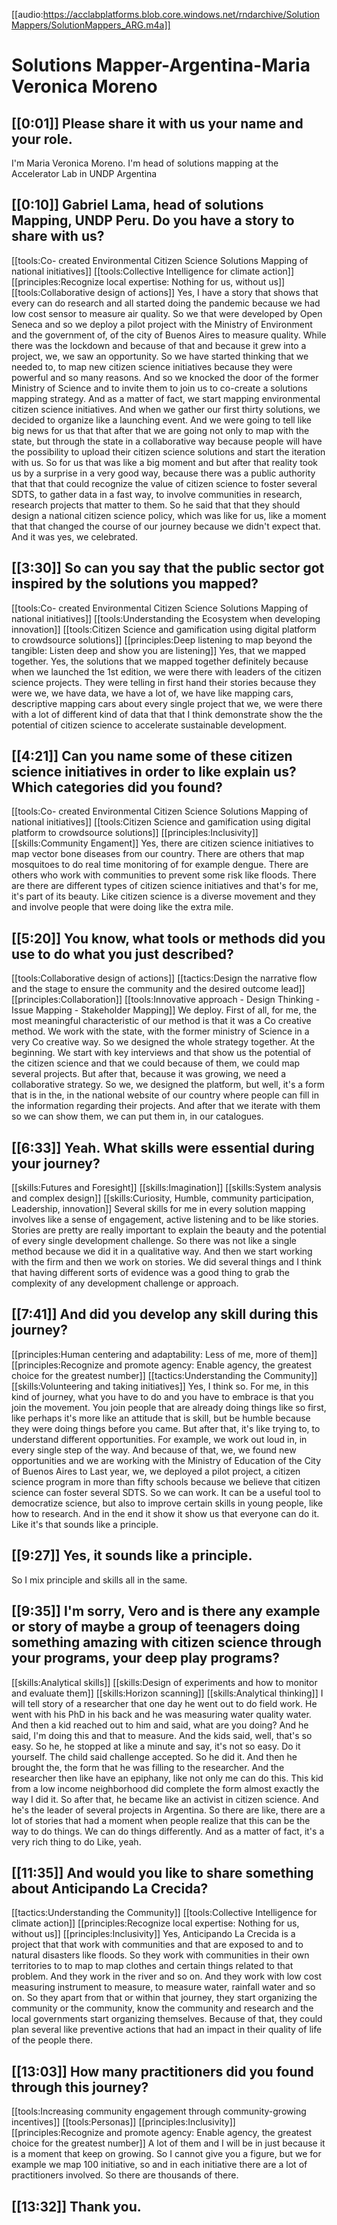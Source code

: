 [[audio:https://acclabplatforms.blob.core.windows.net/rndarchive/SolutionMappers/SolutionMappers_ARG.m4a]]

# Solutions Mapper\-Argentina\-Maria Veronica Moreno

## [[0:01]] Please share it with us your name and your role\.

I'm Maria Veronica Moreno\. I'm head of solutions mapping at the Accelerator Lab in UNDP Argentina

## [[0:10]] Gabriel Lama, head of solutions Mapping, UNDP Peru\. Do you have a story to share with us?

[[tools:Co- created Environmental Citizen Science Solutions Mapping of national initiatives]]
[[tools:Collective Intelligence for climate action]]
[[principles:Recognize local expertise: Nothing for us, without us]]
[[tools:Collaborative design of actions]]
Yes, I have a story that shows that every can do research and all started doing the pandemic because we had low cost sensor to measure air quality\. So we that were developed by Open Seneca and so we deploy a pilot project with the Ministry of Environment and the government of, of the city of Buenos Aires to measure quality\. While there was the lockdown and because of that and because it grew into a project, we, we saw an opportunity\. So we have started thinking that we needed to, to map new citizen science initiatives because they were powerful and so many reasons\. And so we knocked the door of the former Ministry of Science and to invite them to join us to co\-create a solutions mapping strategy\. And as a matter of fact, we start mapping environmental citizen science initiatives\. And when we gather our first thirty solutions, we decided to organize like a launching event\. And we were going to tell like big news for us that that after that we are going not only to map with the state, but through the state in a collaborative way because people will have the possibility to upload their citizen science solutions and start the iteration with us\. So for us that was like a big moment and but after that reality took us by a surprise in a very good way, because there was a public authority that that that could recognize the value of citizen science to foster several SDTS, to gather data in a fast way, to involve communities in research, research projects that matter to them\. So he said that that they should design a national citizen science policy, which was like for us, like a moment that that changed the course of our journey because we didn't expect that\. And it was yes, we celebrated\.

## [[3:30]] So can you say that the public sector got inspired by the solutions you mapped?

[[tools:Co- created Environmental Citizen Science Solutions Mapping of national initiatives]]
[[tools:Understanding the Ecosystem when developing innovation]]
[[tools:Citizen Science and gamification using digital platform to crowdsource solutions]]
[[principles:Deep listening to map beyond the tangible: Listen deep and show you are listening]]
Yes, that we mapped together\. Yes, the solutions that we mapped together definitely because when we launched the 1st edition, we were there with leaders of the citizen science projects\. They were telling in first hand their stories because they were we, we have data, we have a lot of, we have like mapping cars, descriptive mapping cars about every single project that we, we were there with a lot of different kind of data that that I think demonstrate show the the potential of citizen science to accelerate sustainable development\.

## [[4:21]] Can you name some of these citizen science initiatives in order to like explain us? Which categories did you found?

[[tools:Co- created Environmental Citizen Science Solutions Mapping of national initiatives]]
[[tools:Citizen Science and gamification using digital platform to crowdsource solutions]]
[[principles:Inclusivity]]
[[skills:Community Engament]]
Yes, there are citizen science initiatives to map vector bone diseases from our country\. There are others that map mosquitoes to do real time monitoring of for example dengue\. There are others who work with communities to prevent some risk like floods\. There are there are different types of citizen science initiatives and that's for me, it's part of its beauty\. Like citizen science is a diverse movement and they and involve people that were doing like the extra mile\.

## [[5:20]] You know, what tools or methods did you use to do what you just described?

[[tools:Collaborative design of actions]]
[[tactics:Design the narrative flow and the stage to ensure the community and the desired outcome lead]]
[[principles:Collaboration]]
[[tools:Innovative approach - Design Thinking - Issue Mapping - Stakeholder Mapping]]
We deploy\. First of all, for me, the most meaningful characteristic of our method is that it was a Co creative method\. We work with the state, with the former ministry of Science in a very Co creative way\. So we designed the whole strategy together\. At the beginning\. We start with key interviews and that show us the potential of the citizen science and that we could because of them, we could map several projects\. But after that, because it was growing, we need a collaborative strategy\. So we, we designed the platform, but well, it's a form that is in the, in the national website of our country where people can fill in the information regarding their projects\. And after that we iterate with them so we can show them, we can put them in, in our catalogues\.

## [[6:33]] Yeah\. What skills were essential during your journey?

[[skills:Futures and Foresight]]
[[skills:Imagination]]
[[skills:System analysis and complex design]]
[[skills:Curiosity, Humble, community participation, Leadership, innovation]]
Several skills for me in every solution mapping involves like a sense of engagement, active listening and to be like stories\. Stories are pretty are really important to explain the beauty and the potential of every single development challenge\. So there was not like a single method because we did it in a qualitative way\. And then we start working with the firm and then we work on stories\. We did several things and I think that having different sorts of evidence was a good thing to grab the complexity of any development challenge or approach\.

## [[7:41]] And did you develop any skill during this journey?

[[principles:Human centering and adaptability: Less of me, more of them]]
[[principles:Recognize and promote agency: Enable agency, the greatest choice for the greatest number]]
[[tactics:Understanding the Community]]
[[skills:Volunteering and taking initiatives]]
Yes, I think so\. For me, in this kind of journey, what you have to do and you have to embrace is that you join the movement\. You join people that are already doing things like so first, like perhaps it's more like an attitude that is skill, but be humble because they were doing things before you came\. But after that, it's like trying to, to understand different opportunities\. For example, we work out loud in, in every single step of the way\. And because of that, we, we found new opportunities and we are working with the Ministry of Education of the City of Buenos Aires to Last year, we, we deployed a pilot project, a citizen science program in more than fifty schools because we believe that citizen science can foster several SDTS\. So we can work\. It can be a useful tool to democratize science, but also to improve certain skills in young people, like how to research\. And in the end it show it show us that everyone can do it\. Like it's that sounds like a principle\.

## [[9:27]] Yes, it sounds like a principle\.

So I mix principle and skills all in the same\.

## [[9:35]] I'm sorry, Vero and is there any example or story of maybe a group of teenagers doing something amazing with citizen science through your programs, your deep play programs?

[[skills:Analytical skills]]
[[skills:Design of experiments and how to monitor and evaluate them]]
[[skills:Horizon scanning]]
[[skills:Analytical thinking]]
I will tell story of a researcher that one day he went out to do field work\. He went with his PhD in his back and he was measuring water quality water\. And then a kid reached out to him and said, what are you doing? And he said, I'm doing this and that to measure\. And the kids said, well, that's so easy\. So he, he stopped at like a minute and say, it's not so easy\. Do it yourself\. The child said challenge accepted\. So he did it\. And then he brought the, the form that he was filling to the researcher\. And the researcher then like have an epiphany, like not only me can do this\. This kid from a low income neighborhood did complete the form almost exactly the way I did it\. So after that, he became like an activist in citizen science\. And he's the leader of several projects in Argentina\. So there are like, there are a lot of stories that had a moment when people realize that this can be the way to do things\. We can do things differently\. And as a matter of fact, it's a very rich thing to do Like, yeah\.

## [[11:35]] And would you like to share something about Anticipando La Crecida?

[[tactics:Understanding the Community]]
[[tools:Collective Intelligence for climate action]]
[[principles:Recognize local expertise: Nothing for us, without us]]
[[principles:Inclusivity]]
Yes, Anticipando La Crecida is a project that that work with communities and that are exposed to and to natural disasters like floods\. So they work with communities in their own territories to to map to map clothes and certain things related to that problem\. And they work in the river and so on\. And they work with low cost measuring instrument to measure, to measure water, rainfall water and so on\. So they apart from that or within that journey, they start organizing the community or the community, know the community and research and the local governments start organizing themselves\. Because of that, they could plan several like preventive actions that had an impact in their quality of life of the people there\.

## [[13:03]] How many practitioners did you found through this journey?

[[tools:Increasing community engagement through community-growing incentives]]
[[tools:Personas]]
[[principles:Inclusivity]]
[[principles:Recognize and promote agency: Enable agency, the greatest choice for the greatest number]]
A lot of them and I will be in just because it is a moment that keep on growing\. So I cannot give you a figure, but we for example we map 100 initiative, so and in each initiative there are a lot of practitioners involved\. So there are thousands of there\.

## [[13:32]] Thank you\.
